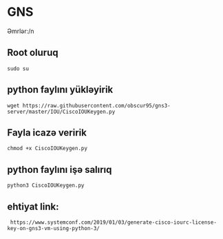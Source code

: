# GNS

Əmrlər:/n
## Root oluruq
```sudo su```
## python faylını yükləyirik
```wget https://raw.githubusercontent.com/obscur95/gns3-server/master/IOU/CiscoIOUKeygen.py```

## Fayla icazə veririk
```chmod +x CiscoIOUKeygen.py ```

## python faylını işə salırıq
``` python3 CiscoIOUKeygen.py ``` 

## ehtiyat link: 
``` https://www.systemconf.com/2019/01/03/generate-cisco-iourc-license-key-on-gns3-vm-using-python-3/```

